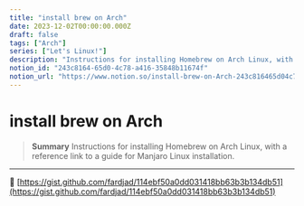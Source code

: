 ```yaml
---
title: "install brew on Arch"
date: 2023-12-02T00:00:00.000Z
draft: false
tags: ["Arch"]
series: ["Let's Linux!"]
description: "Instructions for installing Homebrew on Arch Linux, with a reference link to a guide for Manjaro Linux installation."
notion_id: "243c8164-65d0-4c78-a416-35848b11674f"
notion_url: "https://www.notion.so/install-brew-on-Arch-243c816465d04c78a41635848b11674f"
---
```


# install brew on Arch

> **Summary**
> Instructions for installing Homebrew on Arch Linux, with a reference link to a guide for Manjaro Linux installation.

---

🔗 [https://gist.github.com/fardjad/114ebf50a0dd031418bb63b3b134db51](https://gist.github.com/fardjad/114ebf50a0dd031418bb63b3b134db51)

